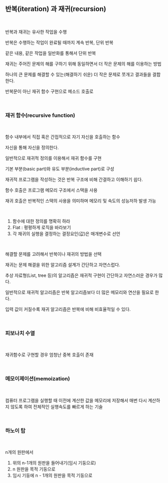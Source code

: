 ## 반복(iteration) 과 재귀(recursion)

<br>

반복과 재귀는 유사한 작업을 수행

반복은 수행하는 작업이 완료될 때까지 계속 반복, 단위 반복

같은 내용, 같은 작업을 일반화를 통해서 단위 반복

재귀는 주어진 문제의 해를 구하기 위해 동일하면서 더 작은 문제의 해를 이용하는 방법

하나의 큰 문제를 해결할 수 있는(해결하기 쉬운) 더 작은 문제로 쪼개고 결과들을 결합한다.

반복문이 아닌 재귀 함수 구현으로 메소드 호출로

<br>

### 재귀 함수(recursive function)

<br>

함수 내부에서 직접 혹은 간접적으로 자기 자신을 호출하는 함수

자신을 통해 자신을 정의한다.

일반적으로 재귀적 정의를 이용해서 재귀 함수를 구현

기본 부분(basic part)와 유도 부분(inductive part)로 구성

재귀적 프로그램을 작성하는 것은 반복 구조에 비해 간결하고 이해하기 쉽다.

함수 호출은 프로그램 메모리 구조에서 스택을 사용

재귀 호출은 반복적인 스택의 사용을 의미하며 메모리 및 속도의 성능저하 발생 가능

<br>

1. 함수에 대한 정의를 명확히 하라
2. Flat : 평평하게 로직을 바라보기
3. 각 재귀의 실행을 결정하는 결정요인(값)은 매개변수로 선언

<br>

해결할 문제를 고려해서 반복이나 재귀의 방법을 선택

재귀는 문제 해결을 위한 알고리즘 설계가 간단하고 자연스럽다.

추상 자료형(List, tree 등)의 알고리즘은 재귀적 구현이 간단하고 자연스러운 경우가 많다.

일반적으로 재귀적 알고리즘은 반복 알고리즘보다 더 많은 메모리와 연산을 필요로 한다.

입력 값이 커질수록 재귀 알고리즘은 반복에 비해 비효율적일 수 있다.

<br>

### 피보나치 수열

<br>

재귀함수로 구현할 경우 엄청난 중복 호출이 존재

<br>

### 메모이제이션(memoization)

<br>

컴퓨터 프로그램을 실행할 때 이전에 계산한 값을 메모리에 저장해서 매번 다시 계산하지 않도록 하여 전체적인 실행속도를 빠르게 하는 기술

<br>

### 하노이 탑

<br>

n개의 원판에서

1. 위의 n-1개의 원판을 들어내기(임시 기둥으로)
2. n 원판을 목적 기둥으로
3. 임시 기둥에 n - 1개의 원판을 목적 기둥으로

